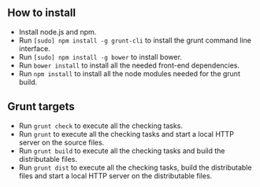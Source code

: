 ## How to install
- Install node.js and npm.
- Run `[sudo] npm install -g grunt-cli` to install the grunt command line interface.
- Run `[sudo] npm install -g bower` to install bower.
- Run `bower install` to install all the needed front-end dependencies.
- Run `npm install` to install all the node modules needed for the grunt build.

## Grunt targets
- Run `grunt check` to execute all the checking tasks.
- Run `grunt` to execute all the checking tasks and start a local HTTP server on the source files.
- Run `grunt build` to execute all the checking tasks and build the distributable files.
- Run `grunt dist` to execute all the checking tasks, build the distributable files and start a local HTTP server on the distributable files.
